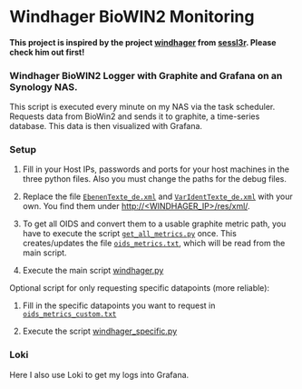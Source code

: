 # Windhager BioWIN2 Monitoring
#### This project is inspired by the project **[windhager](https://github.com/sessl3r/windhager)** from [sessl3r](https://github.com/sessl3r). Please check him out first!

### Windhager BioWIN2 Logger with Graphite and Grafana on an Synology NAS.
This script is executed every minute on my NAS via the task scheduler.
Requests data from BioWin2 and sends it to graphite, a time-series database.
This data is then visualized with Grafana.

### Setup

1. Fill in your Host IPs, passwords and ports for your host machines in the three python files. Also you must change the paths for the debug files.

2. Replace the file [```EbenenTexte_de.xml```](EbenenTexte_de.xml) and [```VarIdentTexte_de.xml```](VarIdentTexte_de.xml) with your own. You find them under [http://<WINDHAGER_IP>/res/xml/](http://<WINDHAGER_IP>/res/xml/).

3. To get all OIDS and convert them to a usable graphite metric path, you have to execute the script [```get_all_metrics.py```](get_all_metrics.py) once. This creates/updates the file [```oids_metrics.txt```](oids_metrics.txt), which will be read from the main script.

4. Execute the main script [windhager.py](windhager.py)

Optional script for only requesting specific datapoints (more reliable):

1. Fill in the specific datapoints you want to request in [```oids_metrics_custom.txt```](oids_metrics_custom.txt)

2. Execute the script [windhager_specific.py](windhager_specific.py)


### Loki
Here I also use Loki to get my logs into Grafana.

